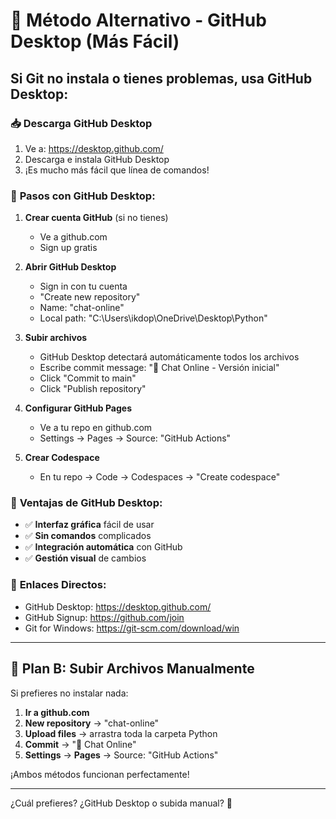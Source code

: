 # 🚀 Método Alternativo - GitHub Desktop (Más Fácil)

## Si Git no instala o tienes problemas, usa GitHub Desktop:

### 📥 **Descarga GitHub Desktop**
1. Ve a: https://desktop.github.com/
2. Descarga e instala GitHub Desktop
3. ¡Es mucho más fácil que línea de comandos!

### 🔧 **Pasos con GitHub Desktop:**

1. **Crear cuenta GitHub** (si no tienes)
   - Ve a github.com
   - Sign up gratis

2. **Abrir GitHub Desktop**
   - Sign in con tu cuenta
   - "Create new repository"
   - Name: "chat-online"
   - Local path: "C:\Users\ikdop\OneDrive\Desktop\Python"

3. **Subir archivos**
   - GitHub Desktop detectará automáticamente todos los archivos
   - Escribe commit message: "🚀 Chat Online - Versión inicial"
   - Click "Commit to main"
   - Click "Publish repository"

4. **Configurar GitHub Pages**
   - Ve a tu repo en github.com
   - Settings → Pages → Source: "GitHub Actions"

5. **Crear Codespace**
   - En tu repo → Code → Codespaces → "Create codespace"

### 🎯 **Ventajas de GitHub Desktop:**
- ✅ **Interfaz gráfica** fácil de usar
- ✅ **Sin comandos** complicados
- ✅ **Integración automática** con GitHub
- ✅ **Gestión visual** de cambios

### 🔗 **Enlaces Directos:**
- GitHub Desktop: https://desktop.github.com/
- GitHub Signup: https://github.com/join
- Git for Windows: https://git-scm.com/download/win

---

## 🚀 **Plan B: Subir Archivos Manualmente**

Si prefieres no instalar nada:

1. **Ir a github.com**
2. **New repository** → "chat-online"
3. **Upload files** → arrastra toda la carpeta Python
4. **Commit** → "🚀 Chat Online"
5. **Settings** → **Pages** → Source: "GitHub Actions"

¡Ambos métodos funcionan perfectamente!

---

¿Cuál prefieres? ¿GitHub Desktop o subida manual? 🤔
